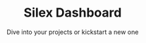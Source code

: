 ---
layout: websites
lang: en
title: Silex Dashboard
title2: Welcome back!
subtitle: Dive into your projects or kickstart a new one
add-button: Create website
add-title: Create a new website
add-name-label: Website name
add-name-placeholder: My project website
add-ok: Create
add-cancel: Cancel
list-item-updated: Updated
list-item-created: Created
list-edit: Edit
list-rename: Rename
list-delete: Delete
message-dismiss: Dismiss

---